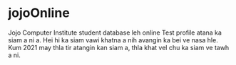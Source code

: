 # jojoOnline


Jojo Computer Institute student database leh online Test profile atana ka siam a ni a. Hei hi ka siam vawi khatna a nih avangin ka bei ve nasa hle. Kum 2021 may thla tir atangin kan siam a, thla khat vel chu ka siam ve tawh a ni.
